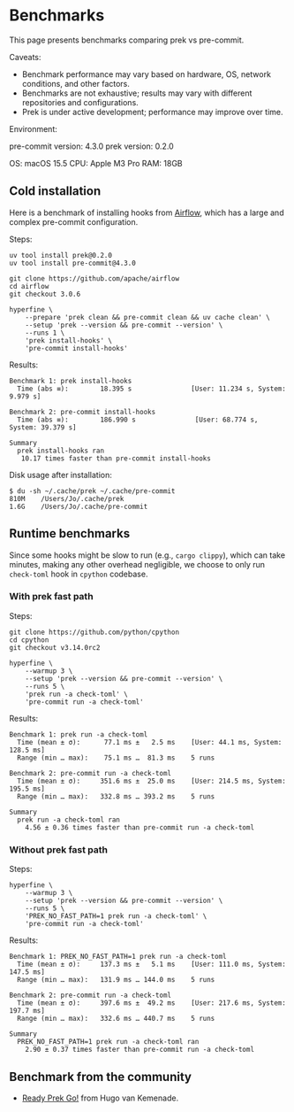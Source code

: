 # Benchmarks

This page presents benchmarks comparing prek vs pre-commit.

Caveats:

- Benchmark performance may vary based on hardware, OS, network conditions, and other factors.
- Benchmarks are not exhaustive; results may vary with different repositories and configurations.
- Prek is under active development; performance may improve over time.

Environment:

pre-commit version: 4.3.0
prek version: 0.2.0

OS: macOS 15.5
CPU: Apple M3 Pro
RAM: 18GB

## Cold installation

Here is a benchmark of installing hooks from [Airflow](https://github.com/apache/airflow), which has a large and complex pre-commit configuration.

Steps:

```console
uv tool install prek@0.2.0
uv tool install pre-commit@4.3.0

git clone https://github.com/apache/airflow
cd airflow
git checkout 3.0.6

hyperfine \
    --prepare 'prek clean && pre-commit clean && uv cache clean' \
    --setup 'prek --version && pre-commit --version' \
    --runs 1 \
    'prek install-hooks' \
    'pre-commit install-hooks'
```

Results:

```
Benchmark 1: prek install-hooks
  Time (abs ≡):        18.395 s               [User: 11.234 s, System: 9.979 s]

Benchmark 2: pre-commit install-hooks
  Time (abs ≡):        186.990 s               [User: 68.774 s, System: 39.379 s]

Summary
  prek install-hooks ran
   10.17 times faster than pre-commit install-hooks
```

Disk usage after installation:

```console
$ du -sh ~/.cache/prek ~/.cache/pre-commit
810M	/Users/Jo/.cache/prek
1.6G	/Users/Jo/.cache/pre-commit
```

## Runtime benchmarks

Since some hooks might be slow to run (e.g., `cargo clippy`), which can take minutes, making any other overhead negligible, we choose to only run `check-toml` hook in `cpython` codebase.

### With prek fast path

Steps:

```console
git clone https://github.com/python/cpython
cd cpython
git checkout v3.14.0rc2

hyperfine \
    --warmup 3 \
    --setup 'prek --version && pre-commit --version' \
    --runs 5 \
    'prek run -a check-toml' \
    'pre-commit run -a check-toml'
```

Results:

```console
Benchmark 1: prek run -a check-toml
  Time (mean ± σ):      77.1 ms ±   2.5 ms    [User: 44.1 ms, System: 128.5 ms]
  Range (min … max):    75.1 ms …  81.3 ms    5 runs

Benchmark 2: pre-commit run -a check-toml
  Time (mean ± σ):     351.6 ms ±  25.0 ms    [User: 214.5 ms, System: 195.5 ms]
  Range (min … max):   332.8 ms … 393.2 ms    5 runs

Summary
  prek run -a check-toml ran
    4.56 ± 0.36 times faster than pre-commit run -a check-toml
```

### Without prek fast path

Steps:

```console
hyperfine \
    --warmup 3 \
    --setup 'prek --version && pre-commit --version' \
    --runs 5 \
    'PREK_NO_FAST_PATH=1 prek run -a check-toml' \
    'pre-commit run -a check-toml'
```

Results:

```
Benchmark 1: PREK_NO_FAST_PATH=1 prek run -a check-toml
  Time (mean ± σ):     137.3 ms ±   5.1 ms    [User: 111.0 ms, System: 147.5 ms]
  Range (min … max):   131.9 ms … 144.0 ms    5 runs

Benchmark 2: pre-commit run -a check-toml
  Time (mean ± σ):     397.6 ms ±  49.2 ms    [User: 217.6 ms, System: 197.7 ms]
  Range (min … max):   332.6 ms … 440.7 ms    5 runs

Summary
  PREK_NO_FAST_PATH=1 prek run -a check-toml ran
    2.90 ± 0.37 times faster than pre-commit run -a check-toml
```

## Benchmark from the community

- [Ready Prek Go!](https://hugovk.dev/blog/2025/ready-prek-go/) from Hugo van Kemenade.
